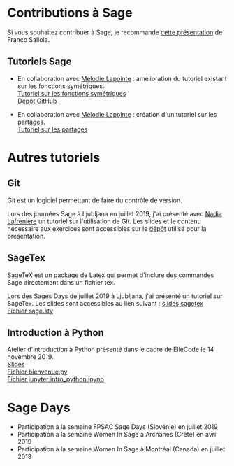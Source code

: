 # Contributions à Sage 

  Si vous souhaitez contribuer à Sage, je recommande [cette présentation](https://saliola.github.io/contributing-to-sage/) de Franco Saliola. 

## Tutoriels Sage

  * En collaboration avec [Mélodie Lapointe](https://lapointemelodie.github.io/) : amélioration du tutoriel existant sur les fonctions symétriques. <br />
     [Tutoriel sur les fonctions symétriques](https://more-sagemath-tutorials.readthedocs.io/en/latest/tutorial-symmetric-functions.html) <br />
     [Dépôt GitHub](https://github.com/sagemath/more-sagemath-tutorials)
     
  * En collaboration avec [Mélodie Lapointe](https://lapointemelodie.github.io/) : création d'un tutoriel sur les partages. <br />
     [Tutoriel sur les partages](https://more-sagemath-tutorials.readthedocs.io/en/latest/tutorial-partitions.html) <br />
     
# Autres tutoriels 

## Git 

  Git est un logiciel permettant de faire du contrôle de version. 
  
  Lors des journées Sage à Ljubljana en juillet 2019, j'ai présenté avec [Nadia Lafrenière](https://nadialafreniere.github.io/) un tutoriel sur l'utilisation
  de Git. Les slides et le contenu nécessaire aux exercices sont accessibles sur le [dépôt](https://github.com/phubert/git_sagedays2019) utilisé pour la présentation. 

## SageTex

  SageTeX est un package de Latex qui permet d'inclure des commandes Sage directement dans un fichier tex. 
   
  Lors des Sages Days de juillet 2019 à Ljubljana, j'ai présenté un tutoriel sur SageTex. Les slides sont accessibles au lien suivant : 
  [slides sagetex](sagetex-tutorial.pdf) <br>
  [Fichier sage.sty](sagetex.sty)

## Introduction à Python

  Atelier d'introduction à Python présenté dans le cadre de ElleCode le 14 novembre 2019. <br>
  [Slides](python/atelier_python.pdf) <br>
  [Fichier bienvenue.py](python/bienvenue.py) <br>
  [Fichier jupyter intro_python.ipynb](python/intro_python.ipynb) <br>
  
     
# Sage Days

  * Participation à la semaine FPSAC Sage Days (Slovénie) en juillet 2019
  * Participation à la semaine Women In Sage à Archanes (Crète) en avril 2019
  * Participation à la semaine Women In Sage à Montréal (Canada) en juillet 2018
  
